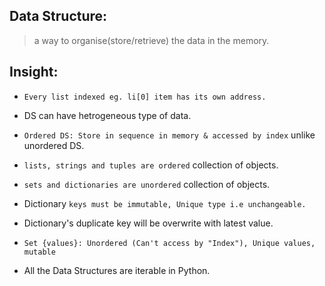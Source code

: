 ## Data Structure: 
> a way to organise(store/retrieve) the data in the memory.

## Insight:
- `Every list indexed eg. li[0] item has its own address.`

- DS can have hetrogeneous type of data.

- `Ordered DS: Store in sequence in memory & accessed by index` unlike unordered DS.

- `lists, strings and tuples are ordered` collection of objects.
  
-  `sets and dictionaries are unordered` collection of objects.

- Dictionary `keys must be immutable, Unique type i.e unchangeable.`

- Dictionary's duplicate key will be overwrite with latest value.

- `Set {values}: Unordered (Can't access by "Index"), Unique values, mutable`

- All the Data Structures are iterable in Python.


